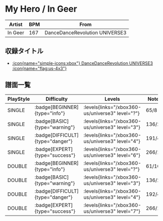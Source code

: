 # My Hero / In Geer

|Artist|BPM|From|
|------|---|----|
|In Geer|167|DanceDanceRevolution UNIVERSE3|

## 収録タイトル

- [:icon{name="simple-icons:xbox"} DanceDanceRevolution UNIVERSE3 :icon{name="flag:us-4x3"}](/xbox360-us/universe3)

## 譜面一覧

|PlayStyle|Difficulty|Levels|Notes|Movie|
|---------|----------|------|-----|-----|
|SINGLE| :badge[BEGINNER]{type="info"}| :levels{links="/xbox360-us/universe3" level="?"}|65/8||
|SINGLE| :badge[BASIC]{type="warning"}| :levels{links="/xbox360-us/universe3" level="3"}|136/23||
|SINGLE| :badge[DIFFICULT]{type="danger"}| :levels{links="/xbox360-us/universe3" level="4"}|191/40||
|SINGLE| :badge[EXPERT]{type="success"}| :levels{links="/xbox360-us/universe3" level="6"}|266/12||
|DOUBLE| :badge[BEGINNER]{type="info"}| :levels{links="/xbox360-us/universe3" level="?"}|61/10||
|DOUBLE| :badge[BASIC]{type="warning"}| :levels{links="/xbox360-us/universe3" level="3"}|136/23||
|DOUBLE| :badge[DIFFICULT]{type="danger"}| :levels{links="/xbox360-us/universe3" level="4"}|192/41||
|DOUBLE| :badge[EXPERT]{type="success"}| :levels{links="/xbox360-us/universe3" level="7"}|266/12||
